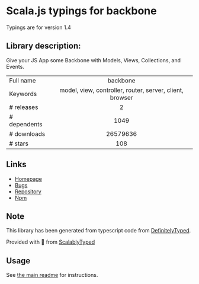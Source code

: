 
# Scala.js typings for backbone

Typings are for version 1.4

## Library description:
Give your JS App some Backbone with Models, Views, Collections, and Events.

|                    |                 |
| ------------------ | :-------------: |
| Full name          | backbone |
| Keywords           | model, view, controller, router, server, client, browser |
| # releases         | 2 |
| # dependents       | 1049 |
| # downloads        | 26579636 |
| # stars            | 108 |

## Links
- [Homepage](https://github.com/jashkenas/backbone#readme)
- [Bugs](https://github.com/jashkenas/backbone/issues)
- [Repository](https://github.com/jashkenas/backbone)
- [Npm](https://www.npmjs.com/package/backbone)
    


## Note
This library has been generated from typescript code from [DefinitelyTyped](https://definitelytyped.org).

Provided with :purple_heart: from [ScalablyTyped](https://github.com/oyvindberg/ScalablyTyped)

## Usage
See [the main readme](../../readme.md) for instructions.


